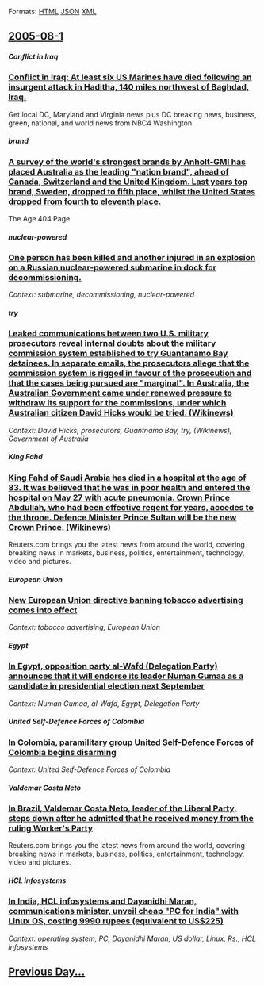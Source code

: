 
Formats: [HTML](2005/08/1/index.html)  [JSON](2005/08/1/index.json)  [XML](2005/08/1/index.xml)  

## [2005-08-1](/news/2005/08/1/index.md)

##### Conflict in Iraq
### [ Conflict in Iraq: At least six US Marines have died following an insurgent attack in Haditha, 140 miles northwest of Baghdad, Iraq. ](/news/2005/08/1/conflict-in-iraq-at-least-six-us-marines-have-died-following-an-insurgent-attack-in-haditha-140-miles-northwest-of-baghdad-iraq.md)
Get local DC, Maryland and Virginia news plus DC breaking news, business, green, national, and world news from NBC4 Washington.

##### brand
### [ A survey of the world's strongest brands by Anholt-GMI has placed Australia as the leading "nation brand", ahead of Canada, Switzerland and the United Kingdom. Last years top brand, Sweden, dropped to fifth place, whilst the United States dropped from fourth to eleventh place. ](/news/2005/08/1/a-survey-of-the-world-s-strongest-brands-by-anholt-gmi-has-placed-australia-as-the-leading-nation-brand-ahead-of-canada-switzerland-and.md)
The Age 404 Page

##### nuclear-powered
### [ One person has been killed and another injured in an explosion on a Russian nuclear-powered submarine in dock for decommissioning. ](/news/2005/08/1/one-person-has-been-killed-and-another-injured-in-an-explosion-on-a-russian-nuclear-powered-submarine-in-dock-for-decommissioning.md)
_Context: submarine, decommissioning, nuclear-powered_

##### try
### [ Leaked communications between two U.S. military prosecutors reveal internal doubts about the military commission system established to try Guantanamo Bay detainees. In separate emails, the prosecutors allege that the commission system is rigged in favour of the prosecution and that the cases being pursued are "marginal". In Australia, the Australian Government came under renewed pressure to withdraw its support for the commissions, under which Australian citizen David Hicks would be tried. (Wikinews) ](/news/2005/08/1/leaked-communications-between-two-u-s-military-prosecutors-reveal-internal-doubts-about-the-military-commission-system-established-to-try.md)
_Context: David Hicks, prosecutors, Guantnamo Bay, try, (Wikinews), Government of Australia_

##### King Fahd
### [ King Fahd of Saudi Arabia has died in a hospital at the age of 83. It was believed that he was in poor health and entered the hospital on May 27 with acute pneumonia. Crown Prince Abdullah, who had been effective regent for years, accedes to the throne. Defence Minister Prince Sultan will be the new Crown Prince. (Wikinews) ](/news/2005/08/1/king-fahd-of-saudi-arabia-has-died-in-a-hospital-at-the-age-of-83-it-was-believed-that-he-was-in-poor-health-and-entered-the-hospital-on-m.md)
Reuters.com brings you the latest news from around the world, covering breaking news in markets, business, politics, entertainment, technology, video and pictures.

##### European Union
### [ New European Union directive banning tobacco advertising comes into effect ](/news/2005/08/1/new-european-union-directive-banning-tobacco-advertising-comes-into-effect.md)
_Context: tobacco advertising, European Union_

##### Egypt
### [ In Egypt, opposition party al-Wafd (Delegation Party) announces that it will endorse its leader Numan Gumaa as a candidate in presidential election next September ](/news/2005/08/1/in-egypt-opposition-party-al-wafd-delegation-party-announces-that-it-will-endorse-its-leader-numan-gumaa-as-a-candidate-in-presidential.md)
_Context: Numan Gumaa, al-Wafd, Egypt, Delegation Party_

##### United Self-Defence Forces of Colombia
### [ In Colombia, paramilitary group United Self-Defence Forces of Colombia begins disarming ](/news/2005/08/1/in-colombia-paramilitary-group-united-self-defence-forces-of-colombia-begins-disarming.md)
_Context: United Self-Defence Forces of Colombia_

##### Valdemar Costa Neto
### [ In Brazil, Valdemar Costa Neto, leader of the Liberal Party, steps down after he admitted that he received money from the ruling Worker's Party ](/news/2005/08/1/in-brazil-valdemar-costa-neto-leader-of-the-liberal-party-steps-down-after-he-admitted-that-he-received-money-from-the-ruling-worker-s-p.md)
Reuters.com brings you the latest news from around the world, covering breaking news in markets, business, politics, entertainment, technology, video and pictures.

##### HCL infosystems
### [ In India, HCL infosystems and Dayanidhi Maran, communications minister, unveil cheap "PC for India" with Linux OS, costing 9990 rupees (equivalent to US$225) ](/news/2005/08/1/in-india-hcl-infosystems-and-dayanidhi-maran-communications-minister-unveil-cheap-pc-for-india-with-linux-os-costing-9990-rupees-equ.md)
_Context: operating system, PC, Dayanidhi Maran, US dollar, Linux, Rs., HCL infosystems_

## [Previous Day...](/news/2005/07/31/index.md)

